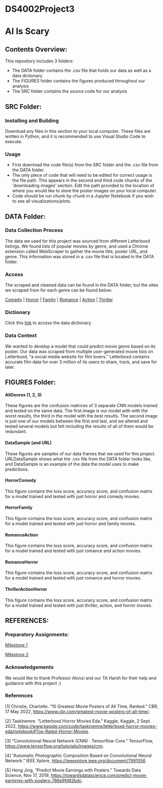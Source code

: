 # DS4002Project3
# AI Is Scary

## Contents Overview:
This repository includes 3 folders:
- The DATA folder contains the .csv file that holds our data as well as a data dictionary
- The FIGURES folder contains the figures produced throughout our analysis
- The SRC folder contains the source code for our analysis

## SRC Folder:
### Installing and Building
Download any files in this section to your local computer. These files are written in Python, and it is recommended to use Visual Studio Code to execute.

### Usage
- First download the code file(s) from the SRC folder and the .csv file from the  DATA folder.
- The only piece of code that will need to be edited for correct usage is the file path. This appears in the second and third code chunks of the 'downloading images' section. Edit the path provided to the location of where you would like to store the poster images on your local computer.
- Code should be run chunk by chunk in a Jupyter Notebook if you wish to see all visualizations/plots.

## DATA Folder:

### Data Collection Process
The data we used for this project was sourced from different Letterboxd listings. We found lists of popular movies by genre, and used a Chrome extension called WebScraper to gather the movie title, poster URL, and genre. This information was stored in a .csv file that is located in the DATA folder.

### Access
The scraped and cleaned data can be found in the DATA folder, but the sites we scraped from for each genre can be found below:

<a href="https://letterboxd.com/darrencb/list/vote-best-comedy-films-of-all-time/">Comedy</a> | 
<a href="https://letterboxd.com/darrencb/list/letterboxds-top-250-horror-films/">Horror</a> | 
<a href="https://letterboxd.com/top10ner/list/100-fantastic-family-friendly-flicks/">Family</a> | 
<a href="https://letterboxd.com/darrencb/list/vote-best-romance-films-of-all-time/">Romance</a> | 
<a href="https://letterboxd.com/thefilmstage/list/the-film-stages-50-best-action-movies-of/">Action</a> | 
<a href="https://letterboxd.com/ccarneiro0707/list/timeout-100-best-thriller-films-of-all-time/">Thriller</a>

### Dictionary
Click this <a href="https://github.com/trnorrgard/DS4002Project3/blob/main/DATA/datadict">link</a> to access the data dictionary.

### Data Context
We wanted to develop a model that could predict movie genre based on its poster. Our data was scraped from multiple user-generated movie lists on Letterboxd, "a social media website for film lovers." Letterboxd contains accurate film data for over 3 million of its users to share, track, and save for later.

## FIGURES Folder:

#### AllGenres (1, 2, 3)
These figures are the confusion matrices of 3 separate CNN models trained and tested on the same data. The first image is our model with with the worst results, the third in the model with the best results. The second image is just one of our models between the first and last, and we altered and tested several models but felt including the results of all of them would be redundant.

#### DataSample (and URL)
These figures are samples of our data frames that we used for this project. URLDataSample shows what the .csv file from the DATA folder looks like, and DataSample is an example of the data the model uses to make predictions.

#### HorrorComedy
This figure contains the loss score, accuracy score, and confusion matrix for a model trained and tested with just horror and comedy movies. 

#### HorrorFamily
This figure contains the loss score, accuracy score, and confusion matrix for a model trained and tested with just horror and family movies. 

#### RomanceAction
This figure contains the loss score, accuracy score, and confusion matrix for a model trained and tested with just romance and action movies. 

#### RomanceHorror
This figure contains the loss score, accuracy score, and confusion matrix for a model trained and tested with just romance and horror movies. 

#### ThrillerActionHorror
This figure contains the loss score, accuracy score, and confusion matrix for a model trained and tested with just thriller, action, and horror movies. 

## REFERENCES:

### Preparatory Assignments:
<a href="https://docs.google.com/document/d/15xEGqKY0p-yl6rgtyF1leu6VpqZuNX6UUt7Da8VwN_Q/edit">Milestone 1</a>

<a href="https://docs.google.com/document/d/11cU7nqI3JRLWg_q3YEi7KPrpV0kIyKl-Ys7Mo45bJ3E/edit">Milestone 2</a>

### Acknowledgements
We would like to thank Professor Alonzi and our TA Harsh for their help and guidance with this project :)

### References

[1] Christie, Charlotte. “10 Greatest Movie Posters of All Time, Ranked.” CBR, 17 May 2022, https://www.cbr.com/greatest-movie-posters-of-all-time/. 

[2] Taskinemre. “Letterboxd Horror Movies Eda.” Kaggle, Kaggle, 2 Sept. 2022, https://www.kaggle.com/code/taskinemre/letterboxd-horror-movies-eda/notebook#Top-Rated-Horror-Movies. 

[3] “Convolutional Neural Network (CNN)  :   Tensorflow Core.” TensorFlow, https://www.tensorflow.org/tutorials/images/cnn. 

[4] “Automatic Photographic Composition Based on Convolutional Neural Network.” IEEE Xplore, https://ieeexplore.ieee.org/document/7991056. 

[5] Hong Jing, “Predict Movie Earnings with Posters.” Towards Data Science, Nov 17, 2019, https://towardsdatascience.com/predict-movie-earnings-with-posters-786e9fd82bdc. 
